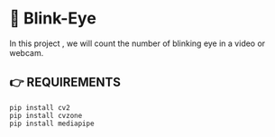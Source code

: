 # 👋 Blink-Eye
In this project , we will count the number of blinking eye in a video or webcam.


## 👉 REQUIREMENTS
``` 
pip install cv2
pip install cvzone 
pip install mediapipe
```
